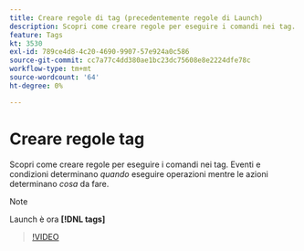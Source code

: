 ```yaml
---
title: Creare regole di tag (precedentemente regole di Launch)
description: Scopri come creare regole per eseguire i comandi nei tag. Gli eventi e le condizioni determinano *quando* fare cose mentre le azioni determinano *cosa* fare.
feature: Tags
kt: 3530
exl-id: 789ce4d8-4c20-4690-9907-57e924a0c586
source-git-commit: cc7a77c4dd380ae1bc23dc75608e8e2224dfe78c
workflow-type: tm+mt
source-wordcount: '64'
ht-degree: 0%

---
```


# Creare regole tag

Scopri come creare regole per eseguire i comandi nei tag. Eventi e condizioni determinano *quando* eseguire operazioni mentre le azioni determinano *cosa* da fare.

>[!NOTE]
>
> Launch è ora **[!DNL tags]**

>[!VIDEO](https://video.tv.adobe.com/v/28730/?quality=12&learn=on)
